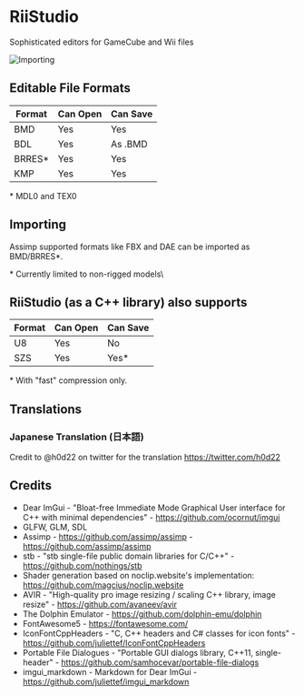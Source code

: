 # RiiStudio
Sophisticated editors for GameCube and Wii files

![Importing](https://raw.githubusercontent.com/riidefi/RiiStudio/gh-pages/assets/alpha_3.0/import_brres.gif)

## Editable File Formats
| Format | Can Open | Can Save |
|--------|----------|----------|
| BMD    | Yes      | Yes      |
| BDL    | Yes      | As .BMD  |
| BRRES* | Yes      | Yes      |
| KMP    | Yes      | Yes      |

\* MDL0 and TEX0

## Importing
Assimp supported formats like FBX and DAE can be imported as BMD/BRRES*.

\* Currently limited to non-rigged models\

## RiiStudio (as a C++ library) also supports
| Format | Can Open | Can Save |
|--------|----------|----------|
| U8     | Yes      | No       |
| SZS    | Yes      | Yes*     |

\* With "fast" compression only.

## Translations
### Japanese Translation (日本語)
Credit to @h0d22 on twitter for the translation
https://twitter.com/h0d22

## Credits
 * Dear ImGui - "Bloat-free Immediate Mode Graphical User interface for C++ with minimal dependencies" - https://github.com/ocornut/imgui
 * GLFW, GLM, SDL 
 * Assimp - https://github.com/assimp/assimp - https://github.com/assimp/assimp
 * stb - "stb single-file public domain libraries for C/C++" - https://github.com/nothings/stb
 * Shader generation based on noclip.website's implementation: https://github.com/magcius/noclip.website
 * AVIR - "High-quality pro image resizing / scaling C++ library, image resize" - https://github.com/avaneev/avir
 * The Dolphin Emulator - https://github.com/dolphin-emu/dolphin
 * FontAwesome5 - https://fontawesome.com/
 * IconFontCppHeaders - "C, C++ headers and C# classes for icon fonts" - https://github.com/juliettef/IconFontCppHeaders
 * Portable File Dialogues - "Portable GUI dialogs library, C++11, single-header" - https://github.com/samhocevar/portable-file-dialogs
 * imgui_markdown - Markdown for Dear ImGui - https://github.com/juliettef/imgui_markdown
